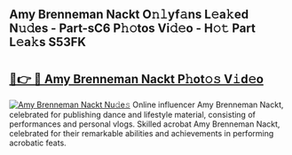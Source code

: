 ## Amy Brenneman Nackt O𝚗𝚕yf𝚊ns L𝚎a𝚔ed N𝚞𝚍es - Part-sC6 P𝚑𝚘tos Vi𝚍𝚎o - H𝚘𝚝 Part L𝚎a𝚔s S53FK

# <h2><a href="http://kf10o1q.oniu.top/?m=Amy+Brenneman+Nackt">🔗👉 🔴 Amy Brenneman Nackt P𝚑ot𝚘𝚜 V𝚒d𝚎o</a></h2>

[![Amy Brenneman Nackt Nu𝚍e𝚜](https://i.imgur.com/0qMVB7G.gif)](http://kf10o1q.oniu.top/?m=Amy+Brenneman+Nackt)
Online influencer Amy Brenneman Nackt, celebrated for publishing dance and lifestyle material, consisting of performances and personal vlogs. Skilled acrobat Amy Brenneman Nackt, celebrated for their remarkable abilities and achievements in performing acrobatic feats.  
